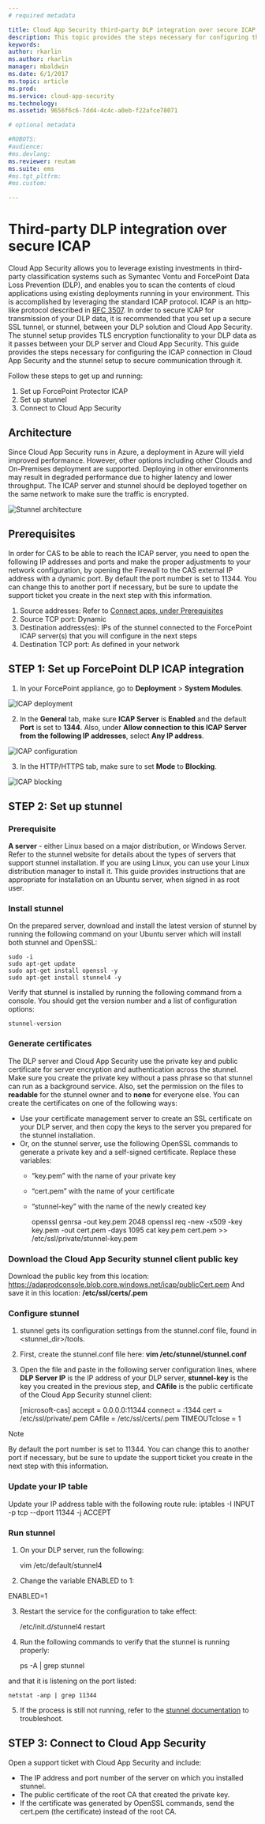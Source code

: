 ```yaml
---
# required metadata

title: Cloud App Security third-party DLP integration over secure ICAP | Microsoft Docs
description: This topic provides the steps necessary for configuring the ICAP connection in Cloud App Security and the stunnel setup.
keywords:
author: rkarlin
ms.author: rkarlin
manager: mbaldwin
ms.date: 6/1/2017
ms.topic: article
ms.prod:
ms.service: cloud-app-security
ms.technology:
ms.assetid: 9656f6c6-7dd4-4c4c-a0eb-f22afce78071

# optional metadata

#ROBOTS:
#audience:
#ms.devlang:
ms.reviewer: reutam
ms.suite: ems
#ms.tgt_pltfrm:
#ms.custom:

---
```


# Third-party DLP integration over secure ICAP 
Cloud App Security allows you to leverage existing investments in third-party classification systems such as Symantec Vontu and ForcePoint Data Loss Prevention (DLP), and enables you to scan the contents of cloud applications using existing deployments running in your environment. This is accomplished by leveraging the standard ICAP protocol.
ICAP is an http-like protocol described in [RFC 3507](https://tools.ietf.org/html/rfc3507). In order to secure ICAP for transmission of your DLP data, it is recommended that you set up a secure SSL tunnel, or stunnel, between your DLP solution and Cloud App Security. The stunnel setup provides TLS encryption functionality to your DLP data as it passes between your DLP server and Cloud App Security. 
This guide provides the steps necessary for configuring the ICAP connection in Cloud App Security and the stunnel setup to secure communication through it.

Follow these steps to get up and running:
1.	Set up ForcePoint Protector ICAP
2.	Set up stunnel
3.	Connect to Cloud App Security

## Architecture
Since Cloud App Security runs in Azure, a deployment in Azure will yield improved performance. However, other options including other Clouds and On-Premises deployment are supported. Deploying in other environments may result in degraded performance due to higher latency and lower throughput. The ICAP server and stunnel should be deployed together on the same network to make sure the traffic is encrypted.

![Stunnel architecture](./media/stunnel-architecture.png)

## Prerequisites
In order for CAS to be able to reach the ICAP server, you need to open the following IP addresses and ports and make the proper adjustments to your network configuration, by opening the Firewall to the CAS external IP address with a dynamic port. 
By default the port number is set to 11344. You can change this to another port if necessary, but be sure to update the support ticket you create in the next step with this information.
1.	Source addresses: 
Refer to [Connect apps, under Prerequisites](enable-instant-visibility-protection-and-governance-actions-for-your-apps.md#prerequisites)
2.	Source TCP port: 
Dynamic
3.	Destination address(es): 
IPs of the stunnel  connected to the ForcePoint ICAP server(s) that you will configure in the next steps
4.	Destination TCP port:
As defined in your network

## STEP 1:  Set up ForcePoint DLP ICAP integration
1.	In your ForcePoint appliance, go to **Deployment** > **System Modules**. 

![ICAP deployment](./media/icap-system-modules.png)

2.	In the **General** tab, make sure **ICAP Server** is **Enabled** and the default **Port** is set to **1344**. 
Also, under **Allow connection to this ICAP Server from the following IP addresses**, select **Any IP address**.
 
![ICAP configuration](./media/icap-ip-address.png)

3.	In the HTTP/HTTPS tab, make sure to set **Mode** to **Blocking**.
 
 ![ICAP blocking](./media/icap-blocking.png)
 
## STEP 2:  Set up stunnel

### Prerequisite

**A server** - either Linux based on a major distribution, or Windows Server. 
Refer to the stunnel website for details about the types of servers that support stunnel installation. If you are using Linux, you can use your Linux distribution manager to install it. This guide provides instructions that are appropriate for installation on an Ubuntu server, when signed in as root user. 

### Install stunnel

On the prepared server, download and install the latest version of stunnel by running the following command on your Ubuntu server which will install both stunnel and OpenSSL:

    sudo -i
    sudo apt-get update
    sudo apt-get install openssl -y
	sudo apt-get install stunnel4 -y
Verify that stunnel is installed by running the following command from a console. You should get the version number and a list of configuration options:

	stunnel-version

### Generate certificates

The DLP server and Cloud App Security use the private key and public certificate for server encryption and authentication across the stunnel. 
Make sure you create the private key without a pass phrase so that stunnel can run as a background service. Also, set the permission on the files to **readable** for the stunnel owner and to **none** for everyone else.
You can create the certificates on one of the following ways:
-	Use your certificate management server to create an SSL certificate on your DLP server, and then copy the keys to the server you prepared for the stunnel installation. 
-	Or, on the stunnel server, use the following OpenSSL commands to generate a private key and a self-signed certificate. 
Replace these variables:
    - “key.pem” with the name of your private key
    - “cert.pem” with the name of your certificate
    - “stunnel-key” with the name of the newly created key
       
        openssl genrsa -out key.pem 2048
        openssl req -new -x509 -key key.pem -out cert.pem -days 1095
        cat key.pem cert.pem >> /etc/ssl/private/stunnel-key.pem

### Download the Cloud App Security stunnel client public key

Download the public key from this location: https://adaprodconsole.blob.core.windows.net/icap/publicCert.pem
And save it in this location: 
**/etc/ssl/certs/<CAfile>.pem**

### Configure stunnel
1.	stunnel gets its configuration settings from the stunnel.conf file, found in <stunnel_dir>/tools.
2.	First, create the stunnel.conf file here: 
**vim /etc/stunnel/stunnel.conf**
3.	Open the file and paste in the following server configuration lines, where **DLP Server IP** is the IP address of your DLP server, **stunnel-key** is the key you created in the previous step, and **CAfile** is the public certificate of the Cloud App Security stunnel client:

    [microsoft-cas]
    accept = 0.0.0.0:11344
    connect = <DLP Server IP>:1344
    cert = /etc/ssl/private/<stunnel-key>.pem
    CAfile = /etc/ssl/certs/<CAfile>.pem
    TIMEOUTclose = 1

> [!NOTE] 
> By default the port number is set to 11344. You can change this to another port if necessary, but be sure to update the support ticket you create in the next step with this information.

### Update your IP table
Update your IP address table with the following route rule:
    iptables -I INPUT -p tcp --dport 11344 -j ACCEPT 

### Run stunnel
1.	On your DLP server, run the following:

    vim /etc/default/stunnel4

2.	Change the variable ENABLED to 1:

ENABLED=1

3.	Restart the service for the configuration to take effect:

    /etc/init.d/stunnel4 restart

4.	Run the following commands to verify that the stunnel is running properly:

    ps -A | grep stunnel

and that it is listening on the port listed:

    netstat -anp | grep 11344

5.	If the process is still not running, refer to the [stunnel documentation](https://www.stunnel.org/docs.html) to troubleshoot.

## STEP 3:  Connect to Cloud App Security
Open a support ticket with Cloud App Security and include:
- The IP address and port number of the server on which you installed stunnel.
- The public certificate of the root CA that created the private key.
- If the certificate was generated by OpenSSL commands, send the cert.pem (the certificate) instead of the root CA.
